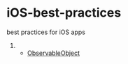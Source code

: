 # iOS-best-practices
best practices for iOS apps

1. * [ObservableObject](https://github.com/PeterOsusky/iOS-best-practices/blob/main/ObservableObject)

